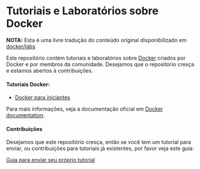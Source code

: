# Tutoriais e Laboratórios sobre Docker

**NOTA:** Esta é uma livre tradução do conteúdo original disponibilizado em [docker/labs](https://github.com/docker/labs)

Este repositório contém tutoriais e laboratórios sobre [Docker](https://docker.com) criados por Docker e por membros da comunidade. Desejamos que o repositório cresça e estamos abertos à contribuições.

#### Tutoriais Docker:

* [Docker para iniciantes](/translations/pt-br/beginner/README.md)

Para mais informações, veja a documentação oficial em [Docker documentation](https://docs.docker.com).

#### Contribuições

Desejamos que este repositório cresça, então se você tem um tutorial para enviar, ou contribuições para tutoriais já existentes, por favor veja este guia: 

[Guia para enviar seu próprio tutorial](contribute.md)


